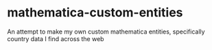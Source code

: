 # mathematica-custom-entities
An attempt to make my own custom mathematica entities, specifically country data I find across the web
